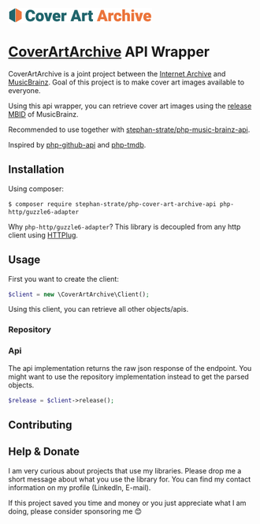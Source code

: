 ![CoverArtArchive](https://raw.githubusercontent.com/metabrainz/metabrainz-logos/master/logos/Cover%20Art%20Archive/PNG/CoverArtArchive_logo_mini.png)

# [CoverArtArchive](https://coverartarchive.org/) API Wrapper

CoverArtArchive is a joint project between the [Internet Archive](https://archive.org/) and [MusicBrainz](https://musicbrainz.org/). Goal of this project is to make cover art images available to everyone.

Using this api wrapper, you can retrieve cover art images using the [release MBID](https://musicbrainz.org/doc/MusicBrainz_Identifier) of MusicBrainz.

Recommended to use together with [stephan-strate/php-music-brainz-api](https://github.com/stephan-strate/php-music-brainz-api).

Inspired by [php-github-api](https://github.com/KnpLabs/php-github-api) and [php-tmdb](https://github.com/php-tmdb/api).

## Installation

Using composer:
```
$ composer require stephan-strate/php-cover-art-archive-api php-http/guzzle6-adapter
```

Why `php-http/guzzle6-adapter`? This library is decoupled from any http client using [HTTPlug](http://httplug.io/).

## Usage

First you want to create the client:
```php
$client = new \CoverArtArchive\Client();
```

Using this client, you can retrieve all other objects/apis.

### Repository



### Api

The api implementation returns the raw json response of the endpoint. You might want to use the repository implementation instead to get the parsed objects.

```php
$release = $client->release();
```

## Contributing

## Help & Donate

I am very curious about projects that use my libraries. Please drop me a short message about what you use the library for. You can find my contact information on my profile (LinkedIn, E-mail).

If this project saved you time and money or you just appreciate what I am doing, please consider sponsoring me 😊